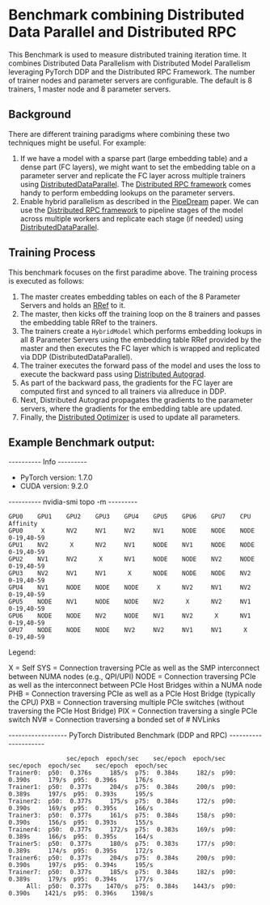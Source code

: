 # Benchmark combining Distributed Data Parallel and Distributed RPC

This Benchmark is used to measure distributed training iteration time. It combines Distributed Data Parallelism with Distributed Model Parallelism leveraging PyTorch DDP and the Distributed RPC Framework. The number of trainer nodes and parameter servers are configurable. The default is 8 trainers, 1 master node and 8 parameter servers.

## Background

There are different training paradigms where combining these two techniques might be useful. For example:

1. If we have a model with a sparse part (large embedding table) and a dense
   part (FC layers), we might want to set the embedding table on a parameter
   server and replicate the FC layer across multiple trainers using [DistributedDataParallel](https://pytorch.org/docs/stable/nn.html#torch.nn.parallel.DistributedDataParallel). The [Distributed RPC framework](https://pytorch.org/docs/master/rpc.html) comes handy to perform embedding lookups on the parameter servers.
2. Enable hybrid parallelism as described in the [PipeDream](https://arxiv.org/abs/1806.03377) paper. We can use the [Distributed RPC framework](https://pytorch.org/docs/master/rpc.html) to pipeline stages of the model across multiple workers and replicate each stage (if needed) using [DistributedDataParallel](https://pytorch.org/docs/stable/nn.html#torch.nn.parallel.DistributedDataParallel).

## Training Process

This benchmark focuses on the first paradime above. The training process is executed as follows:

1. The master creates embedding tables on each of the 8 Parameter Servers and holds an [RRef](https://pytorch.org/docs/master/rpc.html#rref) to it.
2. The master, then kicks off the training loop on the 8 trainers and passes the embedding table RRef to the trainers.
3. The trainers create a `HybridModel` which performs embedding lookups in all 8 Parameter Servers using the embedding table RRef provided by the master and then executes the FC layer which is wrapped and replicated via DDP (DistributedDataParallel).
4. The trainer executes the forward pass of the model and uses the loss to
   execute the backward pass using [Distributed Autograd](https://pytorch.org/docs/master/rpc.html#distributed-autograd-framework).
5. As part of the backward pass, the gradients for the FC layer are computed
   first and synced to all trainers via allreduce in DDP.
6. Next, Distributed Autograd propagates the gradients to the parameter servers,
   where the gradients for the embedding table are updated.
7. Finally, the [Distributed Optimizer](https://pytorch.org/docs/master/rpc.html#module-torch.distributed.optim) is used to update all parameters.

## Example Benchmark output:

---------- Info ---------

- PyTorch version: 1.7.0
- CUDA version: 9.2.0

---------- nvidia-smi topo -m ---------

    GPU0    GPU1    GPU2    GPU3    GPU4    GPU5    GPU6    GPU7    CPU     Affinity
    GPU0     X      NV2     NV1     NV2     NV1     NODE    NODE    NODE    0-19,40-59
    GPU1    NV2      X      NV2     NV1     NODE    NV1     NODE    NODE    0-19,40-59
    GPU2    NV1     NV2      X      NV1     NODE    NODE    NV2     NODE    0-19,40-59
    GPU3    NV2     NV1     NV1      X      NODE    NODE    NODE    NV2     0-19,40-59
    GPU4    NV1     NODE    NODE    NODE     X      NV2     NV1     NV2     0-19,40-59
    GPU5    NODE    NV1     NODE    NODE    NV2      X      NV2     NV1     0-19,40-59
    GPU6    NODE    NODE    NV2     NODE    NV1     NV2      X      NV1     0-19,40-59
    GPU7    NODE    NODE    NODE    NV2     NV2     NV1     NV1      X      0-19,40-59

Legend:

X = Self
SYS = Connection traversing PCIe as well as the SMP interconnect between NUMA nodes (e.g., QPI/UPI)
NODE = Connection traversing PCIe as well as the interconnect between PCIe Host Bridges within a NUMA node
PHB = Connection traversing PCIe as well as a PCIe Host Bridge (typically the CPU)
PXB = Connection traversing multiple PCIe switches (without traversing the PCIe Host Bridge)
PIX = Connection traversing a single PCIe switch
NV# = Connection traversing a bonded set of # NVLinks

------------------ PyTorch Distributed Benchmark (DDP and RPC) ---------------------

                    sec/epoch  epoch/sec    sec/epoch  epoch/sec    sec/epoch  epoch/sec    sec/epoch  epoch/sec
    Trainer0:  p50:  0.376s     185/s  p75:  0.384s     182/s  p90:  0.390s     179/s  p95:  0.396s     176/s
    Trainer1:  p50:  0.377s     204/s  p75:  0.384s     200/s  p90:  0.389s     197/s  p95:  0.393s     195/s
    Trainer2:  p50:  0.377s     175/s  p75:  0.384s     172/s  p90:  0.390s     169/s  p95:  0.395s     166/s
    Trainer3:  p50:  0.377s     161/s  p75:  0.384s     158/s  p90:  0.390s     156/s  p95:  0.393s     155/s
    Trainer4:  p50:  0.377s     172/s  p75:  0.383s     169/s  p90:  0.389s     166/s  p95:  0.395s     164/s
    Trainer5:  p50:  0.377s     180/s  p75:  0.383s     177/s  p90:  0.389s     174/s  p95:  0.395s     172/s
    Trainer6:  p50:  0.377s     204/s  p75:  0.384s     200/s  p90:  0.390s     197/s  p95:  0.394s     195/s
    Trainer7:  p50:  0.377s     185/s  p75:  0.384s     182/s  p90:  0.389s     179/s  p95:  0.394s     177/s
         All:  p50:  0.377s    1470/s  p75:  0.384s    1443/s  p90:  0.390s    1421/s  p95:  0.396s    1398/s
